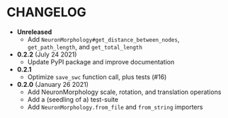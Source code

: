 # CHANGELOG

-   **Unreleased**
    -   Add `NeuronMorphology#get_distance_between_nodes`, `get_path_length`, and `get_total_length`
-   **0.2.2** (July 24 2021)
    -   Update PyPI package and improve documentation
-   **0.2.1**
    -   Optimize `save_swc` function call, plus tests (#16)
-   **0.2.0** (January 26 2021)
    -   Add NeuronMorphology scale, rotation, and translation operations
    -   Add a (seedling of a) test-suite
    -   Add `NeuronMorphology.from_file` and `from_string` importers
